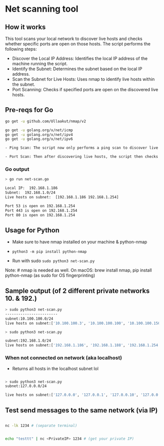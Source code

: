 # Net scanning tool 

## How it works

This tool scans your local network to discover live hosts and checks whether specific ports are open on those hosts. The script performs the following steps:

- Discover the Local IP Address: Identifies the local IP address of the machine running the script.
- Identify the Subnet: Determines the subnet based on the local IP address.
- Scan the Subnet for Live Hosts: Uses nmap to identify live hosts within the subnet.
- Port Scanning: Checks if specified ports are open on the discovered live hosts.

## Pre-reqs for Go

```bash
go get -u github.com/Ullaakut/nmap/v2

go get -u golang.org/x/net/icmp
go get -u golang.org/x/net/ipv4
go get -u golang.org/x/net/ipv6

- Ping Scan: The script now only performs a ping scan to discover live hosts on the network without attempting to scan ports during this step.

- Port Scan: Then after discovering live hosts, the script then checks if specific ports are open on each host.

```

### Go output

```bash
> go run net-scan.go

Local IP:  192.168.1.186
Subnet:  192.168.1.0/24
Live hosts on subnet:  [192.168.1.186 192.168.1.254]

Port 53 is open on 192.168.1.254
Port 443 is open on 192.168.1.254
Port 80 is open on 192.168.1.254
```

## Usage for Python

- Make sure to have nmap installed on your machine & python-nmap

- `python3 -m pip install python-nmap`

- Run with sudo `sudo python3 net-scan.py`

Note: # nmap is needed as well. On macOS: brew install nmap, pip install python-nmap (as sudo for OS fingerprinting)

## Sample output (of 2 different private networks 10. & 192.)

```bash
> sudo python3 net-scan.py
------------------------
subnet:10.100.100.0/24
live hosts on subnet:['10.100.100.3', '10.100.100.100', '10.100.100.150']
```

```bash
> sudo python3 net-scan.py

subnet:192.168.1.0/24
live hosts on subnet:['192.168.1.186', '192.168.1.188', '192.168.1.254']

```


### When not connected on network (aka localhost)

- Returns all hosts in the localhost subnet lol

```bash

> sudo python3 net-scan.py
subnet:127.0.0.0/24

live hosts on subnet:['127.0.0.0', '127.0.0.1', '127.0.0.10', '127.0.0.100', '127.0.0.101', '127.0.0.102', '127.0.0.103', '127.0.0.104', '127.0.0.105', '127.0.0.106', '127.0.0.107', '127.0.0.108', '127.0.0.109', '127.0.0.11', '127.0.0.110', '127.0.0.111', '127.0.0.112', '127.0.0.113', '127.0.0.114', '127.0.0.115', '127.0.0.116', '127.0.0.117', '127.0.0.118', '127.0.0.119', '127.0.0.12', '127.0.0.120', '127.0.0.121', '127.0.0.122', '127.0.0.123', '127.0.0.124', '127.0.0.125', '127.0.0.126', '127.0.0.127', '127.0.0.128', '127.0.0.129', '127.0.0.13', '127.0.0.130', '127.0.0.131', '127.0.0.132', '127.0.0.133', '127.0.0.134', '127.0.0.135', '127.0.0.136', '127.0.0.137', '127.0.0.138', '127.0.0.139', '127.0.0.14', '127.0.0.140', '127.0.0.141', '127.0.0.142', '127.0.0.143', '127.0.0.144', '127.0.0.145', '127.0.0.146', '127.0.0.147', '127.0.0.148', '127.0.0.149', '127.0.0.15', '127.0.0.150', '127.0.0.151', '127.0.0.152', '127.0.0.153', '127.0.0.154', '127.0.0.155', '127.0.0.156', '127.0.0.157', '127.0.0.158', '127.0.0.159', '127.0.0.16', '127.0.0.160', '127.0.0.161', '127.0.0.162', '127.0.0.163', '127.0.0.164', '127.0.0.165', '127.0.0.166', '127.0.0.167', '127.0.0.168', '127.0.0.169', '127.0.0.17', '127.0.0.170', '127.0.0.171', '127.0.0.172', '127.0.0.173', '127.0.0.174', '127.0.0.175', '127.0.0.176', '127.0.0.177', '127.0.0.178', '127.0.0.179', '127.0.0.18', '127.0.0.180', '127.0.0.181', '127.0.0.182', '127.0.0.183', '127.0.0.184', '127.0.0.185', '127.0.0.186', '127.0.0.187', '127.0.0.188', '127.0.0.189', '127.0.0.19', '127.0.0.190', '127.0.0.191', '127.0.0.192', '127.0.0.193', '127.0.0.194', '127.0.0.195', '127.0.0.196', '127.0.0.197', '127.0.0.198', '127.0.0.199', '127.0.0.2', '127.0.0.20', '127.0.0.200', '127.0.0.201', '127.0.0.202', '127.0.0.203', '127.0.0.204', '127.0.0.205', '127.0.0.206', '127.0.0.207', '127.0.0.208', '127.0.0.209', '127.0.0.21', '127.0.0.210', '127.0.0.211', '127.0.0.212', '127.0.0.213', '127.0.0.214', '127.0.0.215', '127.0.0.216', '127.0.0.217', '127.0.0.218', '127.0.0.219', '127.0.0.22', '127.0.0.220', '127.0.0.221', '127.0.0.222', '127.0.0.223', '127.0.0.224', '127.0.0.225', '127.0.0.226', '127.0.0.227', '127.0.0.228', '127.0.0.229', '127.0.0.23', '127.0.0.230', '127.0.0.231', '127.0.0.232', '127.0.0.233', '127.0.0.234', '127.0.0.235', '127.0.0.236', '127.0.0.237', '127.0.0.238', '127.0.0.239', '127.0.0.24', '127.0.0.240', '127.0.0.241', '127.0.0.242', '127.0.0.243', '127.0.0.244', '127.0.0.245', '127.0.0.246', '127.0.0.247', '127.0.0.248', '127.0.0.249', '127.0.0.25', '127.0.0.250', '127.0.0.251', '127.0.0.252', '127.0.0.253', '127.0.0.254', '127.0.0.255', '127.0.0.26', '127.0.0.27', '127.0.0.28', '127.0.0.29', '127.0.0.3', '127.0.0.30', '127.0.0.31', '127.0.0.32', '127.0.0.33', '127.0.0.34', '127.0.0.35', '127.0.0.36', '127.0.0.37', '127.0.0.38', '127.0.0.39', '127.0.0.4', '127.0.0.40', '127.0.0.41', '127.0.0.42', '127.0.0.43', '127.0.0.44', '127.0.0.45', '127.0.0.46', '127.0.0.47', '127.0.0.48', '127.0.0.49', '127.0.0.5', '127.0.0.50', '127.0.0.51', '127.0.0.52', '127.0.0.53', '127.0.0.54', '127.0.0.55', '127.0.0.56', '127.0.0.57', '127.0.0.58', '127.0.0.59', '127.0.0.6', '127.0.0.60', '127.0.0.61', '127.0.0.62', '127.0.0.63', '127.0.0.64', '127.0.0.65', '127.0.0.66', '127.0.0.67', '127.0.0.68', '127.0.0.69', '127.0.0.7', '127.0.0.70', '127.0.0.71', '127.0.0.72', '127.0.0.73', '127.0.0.74', '127.0.0.75', '127.0.0.76', '127.0.0.77', '127.0.0.78', '127.0.0.79', '127.0.0.8', '127.0.0.80', '127.0.0.81', '127.0.0.82', '127.0.0.83', '127.0.0.84', '127.0.0.85', '127.0.0.86', '127.0.0.87', '127.0.0.88', '127.0.0.89', '127.0.0.9', '127.0.0.90', '127.0.0.91', '127.0.0.92', '127.0.0.93', '127.0.0.94', '127.0.0.95', '127.0.0.96', '127.0.0.97', '127.0.0.98', '127.0.0.99']
```


## Test send messages to the same network (via IP)

```bash

nc -lk 1234 # (separate terminal)


echo "testtt" | nc <PrivateIP> 1234 # (get your private IP)

```
